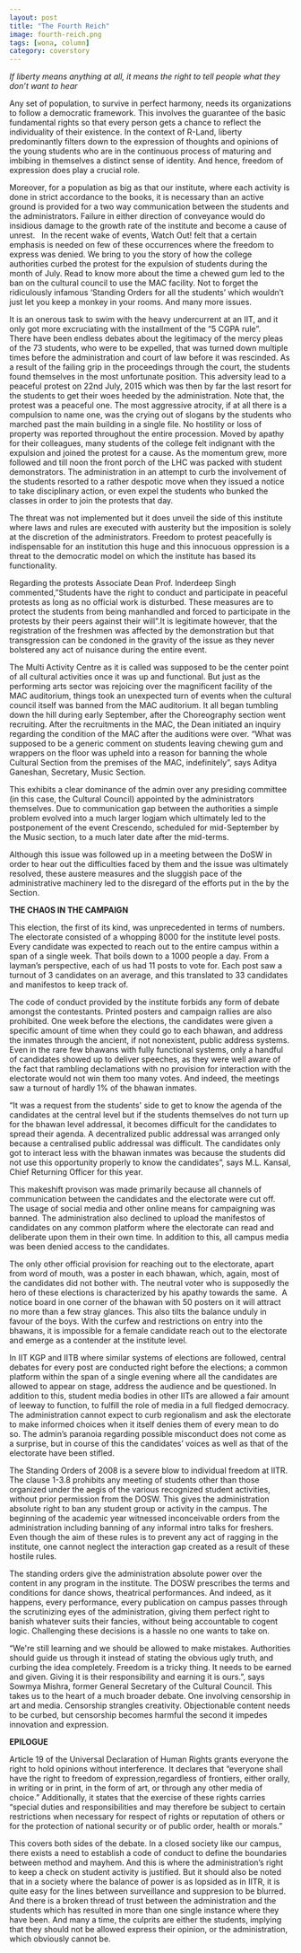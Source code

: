 ```yaml
---
layout: post
title: "The Fourth Reich"
image: fourth-reich.png
tags: [wona, column]
category: coverstory
---
```


_If liberty means anything at all, it means the right to tell people what they don’t want to hear_


Any set of population, to survive in perfect harmony, needs its organizations to follow a democratic framework. This involves the guarantee of the basic fundamental rights so that every person gets a chance to reflect the individuality of their existence. In the context of R-Land, liberty predominantly filters down to the expression of thoughts and opinions of the young students who are in the continuous process of maturing and imbibing in themselves a distinct sense of identity. And
hence, freedom of expression does play a crucial role.

Moreover, for a population as big as that our institute, where each activity is done in strict accordance to the books, it is necessary than an active ground is provided for a two way communication between the students and the administrators. Failure in either direction of conveyance would do insidious damage to the growth rate of the institute and become a cause of unrest.
 
In the recent wake of events, Watch Out! felt that a certain emphasis is needed on few of these occurrences where the freedom to express was denied. We bring to you the story of how the college authorities curbed the protest for the expulsion of students during the month of July. Read to know more about the time a chewed gum led to the ban on the cultural council to use the MAC facility. Not to forget the ridiculously infamous ‘Standing Orders for all the students’ which wouldn’t just let
you keep a monkey in your rooms. And many more issues.

It is an onerous task to swim with the heavy undercurrent at an IIT, and it only got more excruciating with the installment of the “5 CGPA rule”.               
There have been endless debates about the legitimacy of the mercy pleas of the 73 students, who were to be expelled, that was turned down multiple times before the administration and court of law before it was rescinded. As a result of the failing grip in the proceedings through the court, the students found themselves in the most unfortunate position. This adversity lead to a peaceful protest on 22nd July, 2015 which was then by far the last resort for the students to get their woes heeded by
the administration. 
Note that, the protest was a peaceful one. The most aggressive atrocity, if at all there is a compulsion to name one, was the crying out of slogans by the students who marched past the main building in a single file. No hostility or loss of property was reported throughout the entire procession. Moved by apathy for their colleagues, many students of the college felt indignant with the expulsion and joined the protest for a cause. As the momentum grew, more followed and till noon the front porch
of the LHC was packed with student demonstrators. The administration in an attempt to curb the involvement of the students resorted to a rather despotic move when they issued a notice to take disciplinary action, or even expel the students who bunked the classes in order to join the protests that day. 

The threat was not implemented but it does unveil the side of this institute where laws and rules are executed with austerity but the imposition is solely at the discretion of the administrators. Freedom to protest peacefully is indispensable for an institution this huge and this innocuous oppression is a threat to the democratic model on which the institute has based its functionality. 
  

Regarding the protests Associate Dean Prof. Inderdeep Singh commented,”Students have the right to conduct and participate in peaceful protests as long as no official work is disturbed. These measures are to protect the students from being manhandled and forced to participate in the protests by their peers against their will”.It is legitimate however, that the registration of the freshmen was affected by the demonstration but that transgression can be condoned in the gravity of
the issue as they never bolstered any act of nuisance during the entire event.   
 
The Multi Activity Centre as it is called was supposed to be the center point of all cultural activities once it was up and functional. But just as the performing arts sector was rejoicing over the magnificent facility of the MAC auditorium, things took an unexpected turn of events when the cultural council itself was banned from the MAC auditorium. It all began tumbling down the hill during early September, after the Choreography section went recruiting. After the recruitments in the MAC, the
 Dean initiated an inquiry regarding the condition of the MAC after the auditions were over. “What was supposed to be a generic comment on students leaving chewing gum and wrappers on the floor was upheld into a reason for banning the whole Cultural Section from the premises of the MAC, indefinitely”, says Aditya Ganeshan, Secretary, Music Section.

This exhibits a clear dominance of the admin over any presiding committee (in this case, the Cultural Council) appointed by the administrators themselves. Due to communication gap between the authorities a simple problem evolved into a much larger logjam which ultimately led to the postponement of the event Crescendo, scheduled for mid-September by the Music section, to a much later date after the mid-terms.

Although this issue was followed up in a meeting between the DoSW in order to hear out the difficulties faced by them and the issue was ultimately resolved, these austere measures and the sluggish pace of the administrative machinery led to the disregard of the efforts put in the by the Section.

__THE CHAOS IN THE CAMPAIGN__

This election, the first of its kind, was unprecedented in terms of numbers. The electorate consisted of a whopping 8000 for the institute level posts. Every candidate was expected to reach out to the entire campus within a span of a single week. That boils down to a 1000 people a day. From a layman’s perspective, each of us had 11 posts to vote for. Each post saw a turnout of 3 candidates on an average, and this translated to 33 candidates and manifestos to keep track of.

The code of conduct provided by the institute forbids any form of debate amongst the contestants. Printed posters and campaign rallies are also prohibited. One week before the elections, the candidates were given a specific amount of time when they could go to each bhawan, and address the inmates through the ancient, if not nonexistent, public address systems. Even in the rare few bhawans with fully functional systems, only a handful of candidates showed up to deliver speeches, as they were
 well aware of the fact that rambling declamations with no provision for interaction with the electorate would not win them too many votes. And indeed, the meetings saw a turnout of hardly 1% of the bhawan inmates.

“It was a request from the students' side to get to know the agenda of the candidates at the central level but if the students themselves do not turn up for the bhawan level addressal, it becomes difficult for the candidates to spread their agenda. A decentralized public addressal was arranged only because a centralised public addressal was difficult. The candidates only got to interact less with the bhawan inmates was because the students did not use this opportunity properly to know the
 candidates”, says M.L. Kansal, Chief Returning Officer for this year. 

This makeshift provison was made primarily because all channels of communication between the candidates and the electorate were cut off. The usage of social media and other online means for campaigning was banned. The administration also declined to upload the manifestos of candidates on any common platform where the electorate can read and deliberate upon them in their own time. In addition to this, all campus media was been denied access to the candidates.

The only other official provision for reaching out to the electorate, apart from word of mouth, was a poster in each bhawan, which, again, most of the candidates did not bother with. The neutral voter who is supposedly the hero of these elections is characterized by his apathy towards the same.  A notice board in one corner of the bhawan with 50 posters on it will attract no more than a few stray glances. This also tilts the balance unduly in favour of the boys. With the curfew and
 restrictions on entry into the bhawans, it is impossible for a female candidate reach out to the electorate and emerge as a contender at the institute level.

In IIT KGP and IITB where similar systems of elections are followed, central debates for every post are conducted right before the elections; a common platform within the span of a single evening where all the candidates are allowed to appear on stage, address the audience and be questioned. In addition to this, student media bodies in other IITs are allowed a fair amount of leeway to function, to fulfill the role of media in a full fledged democracy.
 The administration cannot expect to curb regionalism and ask the electorate to make informed choices when it itself denies them of every mean to do so. The admin’s paranoia regarding possible misconduct does not come as a surprise, but in course of this the candidates’ voices as well as that of the electorate have been stifled.

The Standing Orders of 2008 is a severe blow to individual freedom at IITR. The clause 1-3.8 prohibits any meeting of students other than those organized under the aegis of the various recognized student activities, without prior permission from the DOSW. This gives the administration absolute right to ban any student group or activity in the campus. The beginning of the academic year witnessed inconceivable orders from the administration including banning of any informal intro talks for
 freshers. Even though the aim of these rules is to prevent any act of ragging in the institute, one cannot neglect the interaction gap created as a result of these hostile rules. 

The standing orders give the administration absolute power over the content in any program in the institute. The DOSW prescribes the terms and conditions for dance shows, theatrical performances. And indeed, as it happens, every performance, every publication on campus passes through the scrutinizing eyes of the administration, giving them perfect right to banish whatever suits their fancies, without being accountable to cogent logic. Challenging these decisions is a hassle no one
 wants to take on.
 
“We're still learning and we should be allowed to make mistakes. Authorities should guide us through it instead of stating the obvious ugly truth, and curbing the idea completely. Freedom is a tricky thing. It needs to be earned and given. Giving it is their responsibility and earning it is ours.”, says Sowmya Mishra, former General Secretary of the Cultural Council.
 This takes us to the heart of a much broader debate. One involving censorship in art and media. Censorship strangles creativity. Objectionable content needs to be curbed, but censorship becomes harmful the second it impedes innovation and expression.

__EPILOGUE__

 Article 19 of the Universal Declaration of Human Rights grants everyone the right to hold opinions without interference. It declares that “everyone shall have the right to freedom of expression,regardless of frontiers, either orally, in writing or in print, in the form of art, or through any other media of choice.” Additionally, it states that the exercise of these rights carries “special duties and responsibilities and may therefore be subject to certain restrictions when necessary
 for respect of rights or reputation of others or for the protection of national security or of public order, health or morals.”

This covers both sides of the debate. In a closed society like our campus, there exists a need to establish a code of conduct to define the boundaries between method and mayhem. And this is where the administration’s right to keep a check on student activity is justified. But it should also be noted that in a society where the balance of power is as lopsided as in IITR, it is quite easy for the lines between surveillance and suppresion to be blurred. And there is a broken thread of trust
between the administration and the students which has resulted in more than one single instance where they have been. And many a time, the culprits are either the students, implying that they should not be allowed express their opinion, or the administration, which obviously cannot be.
